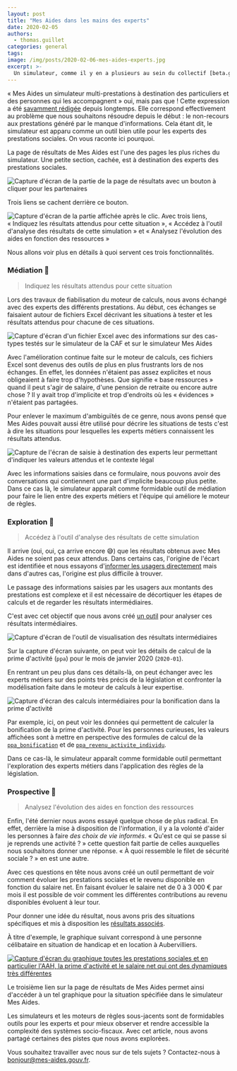 ```yaml
---
layout: post
title: "Mes Aides dans les mains des experts"
date: 2020-02-05
authors:
  - thomas.guillet
categories: general
tags:
image: /img/posts/2020-02-06-mes-aides-experts.jpg
excerpt: >-
  Un simulateur, comme il y en a plusieurs au sein du collectif [beta.gouv.fr](https://beta.gouv.fr), peut être vu comme la partie émergée de l'iceberg du [moteur de règles sous-jacent](/dinsic/2020/01/22/coder-la-legislation-au-benefice-des-citoyens/). Voyons quelques fonctionnalités qui dépassent les objectifs initiaux de [mes-aides.gouv.fr](https://mes-aides.gouv.fr).
---
```


«&nbsp;Mes Aides un simulateur multi-prestations à destination des particuliers et des personnes qui les accompagnent » oui, mais pas que&nbsp;! Cette expression a été [savamment rédigée](/general/2017/07/21/comment-choisir-vocabulaire-proposition-valeur) depuis longtemps. Elle correspond effectivement au problème que nous souhaitons résoudre depuis le début&nbsp;: le non-recours aux prestations généré par le manque d'informations. Cela étant dit, le simulateur est apparu comme un outil bien utile pour les experts des prestations sociales. On vous raconte ici pourquoi.

La page de résultats de Mes Aides est l'une des pages les plus riches du simulateur. Une petite section, cachée, est à destination des experts des prestations sociales.

![Capture d'écran de la partie de la page de résultats avec un bouton à cliquer pour les partenaires](/img/posts/2020-02-06-mes-aides-experts/Capture_bouton.png)

Trois liens se cachent derrière ce bouton. 

![Capture d'écran de la partie affichée après le clic. Avec trois liens, «&nbsp;Indiquez les résultats attendus pour cette situation&nbsp;», «&nbsp;Accédez à l'outil d'analyse des résultats de cette simulation&nbsp;» et «&nbsp;Analysez l'évolution des aides en fonction des ressources&nbsp;»](/img/posts/2020-02-06-mes-aides-experts/Capture_liens.png)

Nous allons voir plus en détails à quoi servent ces trois fonctionnalités.


### Médiation 🤨

> Indiquez les résultats attendus pour cette situation

Lors des travaux de fiabilisation du moteur de calculs, nous avons échangé avec des experts des différents prestations. Au début, ces échanges se faisaient autour de fichiers Excel décrivant les situations à tester et les résultats attendus pour chacune de ces situations.

![Capture d'écran d'un fichier Excel avec des informations sur des cas-types testés sur le simulateur de la CAF et sur le simulateur Mes Aides](/img/posts/2020-02-06-mes-aides-experts/excel_dhup.png)

Avec l'amélioration continue faite sur le moteur de calculs, ces fichiers Excel sont devenus des outils de plus en plus frustrants lors de nos échanges. En effet, les données n'étaient pas assez explicites et nous obligeaient à faire trop d'hypothèses. Que signifie «&nbsp;base ressources&nbsp;» quand il peut s'agir de salaire, d'une pension de retraite ou encore autre chose&nbsp;? Il y avait trop d'implicite et trop d'endroits où les «&nbsp;évidences&nbsp;» n'étaient pas partagées.

Pour enlever le maximum d'ambiguïtés de ce genre, nous avons pensé que Mes Aides pouvait aussi être utilisé pour décrire les situations de tests c'est à dire les situations pour lesquelles les experts métiers connaissent les résultats attendus.

![Capture de l'écran de saisie à destination des experts leur permettant d'indiquer les valeurs attendus et le contexte légal](/img/posts/2020-02-06-mes-aides-experts/Capture_resultats_attendus.png)

Avec les informations saisies dans ce formulaire, nous pouvons avoir des conversations qui contiennent une part d'implicite beaucoup plus petite. Dans ce cas là, le simulateur apparaît comme formidable outil de médiation pour faire le lien entre des experts métiers et l'équipe qui améliore le moteur de règles.


### Exploration 🧐

> Accédez à l'outil d'analyse des résultats de cette simulation

Il arrive (oui, oui, ça arrive encore 😅) que les résultats obtenus avec Mes Aides ne soient pas ceux attendus. Dans certains cas, l'origine de l'écart est identifiée et nous essayons d'[informer les usagers directement](/general/2020/01/01/mes-aides-amelioration-continue/#vous-ou-votre-conjoint-%C3%AAtes-propri%C3%A9taire-de-votre-logement-principal-ou-%C3%AAtes-log%C3%A9s-gratuitement) mais dans d'autres cas, l'origine est plus difficile à trouver.

Le passage des informations saisies par les usagers aux montants des prestations est complexe et il est nécessaire de décortiquer les étapes de calculs et de regarder les résultats intermédiaires.

C'est avec cet objectif que nous avons créé [un outil](https://betagouv.github.io/openfisca-tracer) pour analyser ces résultats intermédiaires.

![Capture d'écran de l'outil de visualisation des résultats intermédiaires](/img/posts/2020-02-06-mes-aides-experts/tracer.png)

Sur la capture d'écran suivante, on peut voir les détails de calcul de la prime d'activité (`ppa`) pour le mois de janvier 2020 (`2020-01`).

En rentrant un peu plus dans ces détails-là, on peut échanger avec les experts métiers sur des points très précis de la législation et confronter la modélisation faite dans le moteur de calculs à leur expertise.

![Capture d'écran des calculs intermédiaires pour la bonification dans la prime d'activité](/img/posts/2020-02-06-mes-aides-experts/tracer_ppa_bonification.png)

Par exemple, ici, on peut voir les données qui permettent de calculer la bonification de la prime d'activité. Pour les personnes curieuses, les valeurs affichées sont à mettre en perspective des formules de calcul de la [`ppa_bonification`](https://github.com/openfisca/openfisca-france/blob/master/openfisca_france/model/prestations/minima_sociaux/ppa.py#L328-L346) et de [`ppa_revenu_activite_individu`](https://github.com/openfisca/openfisca-france/blob/master/openfisca_france/model/prestations/minima_sociaux/ppa.py#L143-L178).

Dans ce cas-là, le simulateur apparaît comme formidable outil permettant l'exploration des experts métiers dans l'application des règles de la législation.


### Prospective 🤯

> Analysez l'évolution des aides en fonction des ressources

Enfin, l'été dernier nous avons essayé quelque chose de plus radical. En effet, derrière la mise à disposition de l'information, il y a la volonté d'aider les personnes à faire _des choix de vie informés_. «&nbsp;Qu'est ce qui se passe si je reprends une activité&nbsp;?&nbsp;» cette question fait partie de celles auxquelles nous souhaitons donner une réponse. «&nbsp;À quoi ressemble le filet de sécurité sociale&nbsp;?&nbsp;» en est une autre.

Avec ces questions en tête nous avons créé un outil permettant de voir comment évoluer les prestations sociales et le revenu disponible en fonction du salaire net. En faisant évoluer le salaire net de 0 à 3&nbsp;000&nbsp;€ par mois il est possible de voir comment les différentes contributions au revenu disponibles évoluent à leur tour.

Pour donner une idée du résultat, nous avons pris des situations spécifiques et mis à disposition les [résultats associés](https://betagouv.github.io/mes-aides-changent/).

À titre d'exemple, le graphique suivant correspond à une personne célibataire en situation de handicap et en location à Aubervilliers.

[![Capture d'écran du graphique toutes les prestations sociales et en particulier l'AAH, la prime d'activité et le salaire net qui ont des dynamiques très différentes](/img/posts/2020-02-06-mes-aides-experts/prospective_rua.png)](https://betagouv.github.io/mes-aides-changent/graphique/?source=/mes-aides-changent/static/celibataire_handicap.json)

Le troisième lien sur la page de résultats de Mes Aides permet ainsi d'accéder à un tel graphique pour la situation spécifiée dans le simulateur Mes Aides.

Les simulateurs et les moteurs de règles sous-jacents sont de formidables outils pour les experts et pour mieux observer et rendre accessible la complexité des systèmes socio-fiscaux. Avec cet article, nous avons partagé certaines des pistes que nous avons explorées.

Vous souhaitez travailler avec nous sur de tels sujets&nbsp;? Contactez-nous à [bonjour@mes-aides.gouv.fr](mailto:bonjour@mes-aides.gouv.fr).
